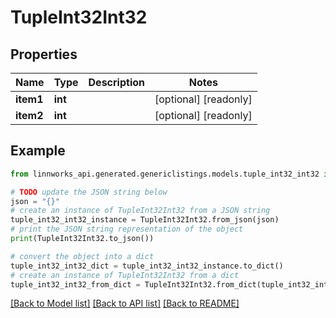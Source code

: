 # TupleInt32Int32


## Properties

Name | Type | Description | Notes
------------ | ------------- | ------------- | -------------
**item1** | **int** |  | [optional] [readonly] 
**item2** | **int** |  | [optional] [readonly] 

## Example

```python
from linnworks_api.generated.genericlistings.models.tuple_int32_int32 import TupleInt32Int32

# TODO update the JSON string below
json = "{}"
# create an instance of TupleInt32Int32 from a JSON string
tuple_int32_int32_instance = TupleInt32Int32.from_json(json)
# print the JSON string representation of the object
print(TupleInt32Int32.to_json())

# convert the object into a dict
tuple_int32_int32_dict = tuple_int32_int32_instance.to_dict()
# create an instance of TupleInt32Int32 from a dict
tuple_int32_int32_from_dict = TupleInt32Int32.from_dict(tuple_int32_int32_dict)
```
[[Back to Model list]](../README.md#documentation-for-models) [[Back to API list]](../README.md#documentation-for-api-endpoints) [[Back to README]](../README.md)


